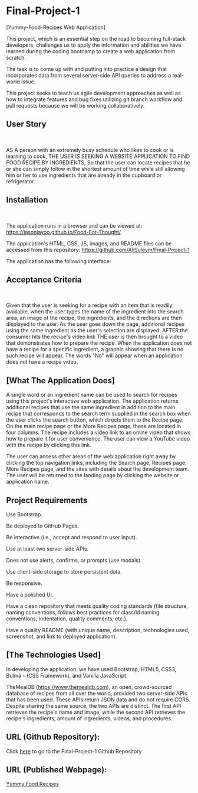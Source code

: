 # Final-Project-1
[Yummy-Food-Recipes Web Application]

This project, which is an essential step on the road to becoming full-stack developers, challenges us to apply the information and abilities we have learned during the coding bootcamp to create a web application from scratch.

The task is to come up with and putting into practice a design that incorporates data from several server-side API queries to address a real-world issue.

This project seeks to teach us agile development approaches as well as how to integrate features and bug fixes utilizing git branch workflow and pull requests because we will be working collaboratively.

## User Story
<br>

AS A person with an extremely busy schedule who likes to cook or is learning to cook, THE USER IS SEEKING A WEBSITE APPLICATION TO FIND FOOD RECIPE BY INGREDIENTS, So that the user can locate recipes that he or she can simply follow in the shortest amount of time while still allowing him or her to use ingredients that are already in the cupboard or refrigerator.

## Installation
<br>

The application runs in a browser and can be viewed at: https://jasonjayoo.github.io/Food-For-Thought/. 

The application's HTML, CSS, JS, images, and README files can be accessed from this repository: https://github.com/AliSuleym/Final-Project-1

The application has the following interface:

## Acceptance Criteria
<br>

Given that the user is seeking for a recipe with an item that is readily available, when the user types the name of the ingredient into the search area, an image of the recipe, the ingredients, and the directions are then displayed to the user.
As the user goes down the page, additional recipes using the same ingredient as the user's selection are displayed.
AFTER the consumer hits the recipe's video link
THE user is then brought to a video that demonstrates how to prepare the recipe.
When the application does not have a recipe for a specific ingredient, a graphic showing that there is no such recipe will appear.
The words "No" will appear when an application does not have a recipe video.

## [What The Application Does]

A single word or an ingredient name can be used to search for recipes using this project's interactive web application. The application returns additional recipes that use the same ingredient in addition to the main recipe that corresponds to the search term supplied in the search box when the user clicks the search button, which directs them to the Recipe page. On the main recipe page or the More Recipes page, these are located in four columns.
The recipe includes a video link to an online video that shows how to prepare it for user convenience. The user can view a YouTube video with the recipe by clicking this link.

The user can access other areas of the web application right away by clicking the top navigation links, including the Search page, Recipes page, More Recipes page, and the sites with details about the development team. The user will be returned to the landing page by clicking the website or application name.

## Project Requirements

Use Bootstrap.

Be deployed to GitHub Pages.

Be interactive (i.e., accept and respond to user input).

Use at least two server-side APIs.

Does not use alerts, confirms, or prompts (use modals).

Use client-side storage to store persistent data.

Be responsive.

Have a polished UI.


Have a clean repository that meets quality coding standards (file structure, naming conventions, follows best practices for class/id naming conventions, indentation, quality comments, etc.).


Have a quality README (with unique name, description, technologies used, screenshot, and link to deployed application).

## [The Technologies Used]

In developing the application, we have used Bootstrap, HTML5, CSS3, Bulma - (CSS Framework), and Vanilla JavaScript.

TheMealDB (https://www.themealdb.com), an open, crowd-sourced database of recipes from all over the world, provided two server-side APIs that has been used. These APIs return JSON data and do not require CORS.
Despite sharing the same source, the two APIs are distinct. The first API retrieves the recipe's name and image, while the second API retrieves the recipe's ingredients, amount of ingredients, videos, and procedures.

## URL (Github Repository):

Click [here](https://github.com/AliSuleym/Final-Project-1) to go to the Final-Project-1 Github Repository

## URL (Published Webpage):

<a href="" target="_blank">Yummy Food Recipes</a>
